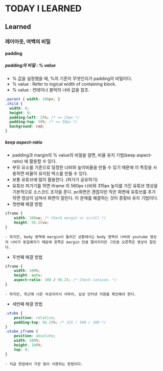 # TODAY I LEARNED

## Learned

### 레이아웃, 여백의 비밀

#### padding

##### padding의 비밀 : % value

- % 값을 설정했을 때, %의 기준이 무엇인지가 padding의 비밀이다.
- % value : Refer to logical width of containing block.
- % value : 컨테이너 블럭의 너비 값을 참조.

```css
.parent { width: 100px; }
.child {
  width: 0;
  height: 0;
  padding-left: 25%; /* == 25px */
  padding-top: 50%; /* == 50px */
  background: red;
}
```

##### keep aspect-ratio

- padding과 margin의 % value의 비밀을 알면, 비율 유지 기법(keep aspect-ratio) 에 활용할 수 있다.
- 부모 요소를 기준으로 일정한 너비와 높이비율을 만들 수 있기 때문에 이 특징을 사용하면 비율이 유지된 박스를 만들 수 있다.
- 보통 유튜브에 많이 활용한다. (퍼가기 공유하기)
- 유튜브 퍼가기를 하면 iframe 의 560px 너비와 315px 높이를 가진 유튜브 영상을 기본적으로 소스코드 조각을 준다. pc화면은 괜찮지만 작은 화면에 유튜브를 추가하면 영상이 넘쳐서 화면이 잘린다. 이 문제를 해결하는 것이 종횡비 유지 기법이다.
- 첫번째 해결 방법

```css
iframe {
    width: 100vw; /* Check margin or scroll */
    height: 56.25vw;
}
```

	- 하지만, body 영역에 margin이 들어간 상황에서는 body 영역의 너비와 youtube 영상의 너비가 동일해지기 때문에 왼쪽은 margin 만큼 떨어지지만 그만큼 오른쪽은 영상이 잘린다.

- 두번째 해결 방법

```css
iframe {
    width: 100%;
    height: auto;
    aspect-ratio: 100 / 56.25; /* Check caniuse. */
}
```

	- 하지만, 최근에 나온 속성이라서 사파리, 삼성 인터넷 지원을 확인해야 한다.
- 세번째 해결 방법

```css
.utube {
    position: relative;
    padding-top: 56.25%; /* 315 / 560 / 100 */
}
.utube_iframe {
    position: absolute;
    width: 100%;
    height: 100%;
    top: 0;
}
```

	- 지금 현업에서 가장 많이 사용하는 방법이다.

